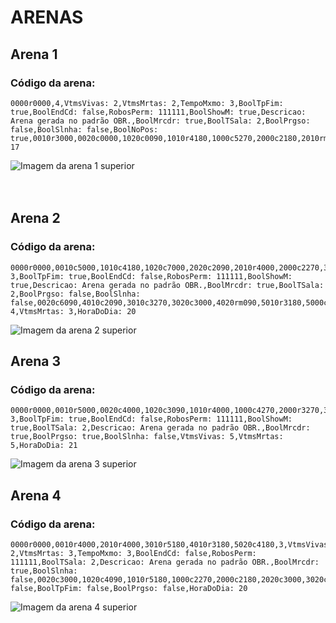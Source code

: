 # ARENAS

## **Arena 1**
### Código da arena:
```
0000r0000,4,VtmsVivas: 2,VtmsMrtas: 2,TempoMxmo: 3,BoolTpFim: true,BoolEndCd: false,RobosPerm: 111111,BoolShowM: true,Descricao: Arena gerada no padrão OBR.,BoolMrcdr: true,BoolTSala: 2,BoolPrgso: false,BoolSlnha: false,BoolNoPos: true,0010r3000,0020c0000,1020c0090,1010r4180,1000c5270,2000c2180,2010rm180,2020c4000,3020c3090,3010c5000,3000c6270,4010r3090,5010c5180,5000c3180,4000r4270,5020r1180,HoraDoDia: 17
```

![Imagem da arena 1 superior](/images/arena1_cima.png)
<br><br><br>

## **Arena 2**

### Código da arena:
```
0000r0000,0010c5000,1010c4180,1020c7000,2020c2090,2010r4000,2000c2270,3000r4090,4000c2180,5020c5180,3,TempoMxmo: 3,BoolTpFim: true,BoolEndCd: false,RobosPerm: 111111,BoolShowM: true,Descricao: Arena gerada no padrão OBR.,BoolMrcdr: true,BoolTSala: 2,BoolPrgso: false,BoolSlnha: false,0020c6090,4010c2090,3010c3270,3020c3000,4020rm090,5010r3180,5000c6270,VtmsVivas: 4,VtmsMrtas: 3,HoraDoDia: 20
```

![Imagem da arena 2 superior](/images/arena2_cima.png)

## **Arena 3**

### Código da arena:
```
0000r0000,0010r5000,0020c4000,1020c3090,1010r4000,1000c4270,2000r3270,3000c2180,3010c0090,2010c3270,2020c2000,3020r4090,4020c4090,4010r6000,4000c3270,5000c2180,5010r4000,5020r6180,3,TempoMxmo: 3,BoolTpFim: true,BoolEndCd: false,RobosPerm: 111111,BoolShowM: true,BoolTSala: 2,Descricao: Arena gerada no padrão OBR.,BoolMrcdr: true,BoolPrgso: true,BoolSlnha: false,VtmsVivas: 5,VtmsMrtas: 5,HoraDoDia: 21
```

![Imagem da arena 3 superior](/images/arena3_cima.png)

## **Arena 4**

### Código da arena:
```
0000r0000,0010r4000,2010r4000,3010r5180,4010r3180,5020c4180,3,VtmsVivas: 2,VtmsMrtas: 3,TempoMxmo: 3,BoolEndCd: false,RobosPerm: 111111,BoolTSala: 2,Descricao: Arena gerada no padrão OBR.,BoolMrcdr: true,BoolSlnha: false,0020c3000,1020c4090,1010r5180,1000c2270,2000c2180,2020c3000,3020c3090,3000c2270,4000c2180,4020c3000,BoolShowM: false,BoolTpFim: false,BoolPrgso: false,HoraDoDia: 20
```

![Imagem da arena 4 superior](/images/arena4_cima.png)
